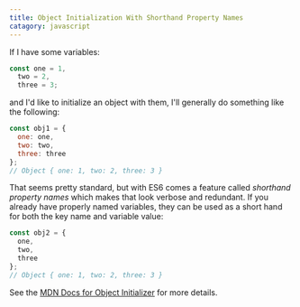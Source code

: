 ```yaml
--- 
title: Object Initialization With Shorthand Property Names
catagory: javascript
---
```


If I have some variables:

```javascript
const one = 1,
  two = 2,
  three = 3;
```

and I'd like to initialize an object with them, I'll generally do something
like the following:

```javascript
const obj1 = {
  one: one,
  two: two,
  three: three
};
// Object { one: 1, two: 2, three: 3 }
```

That seems pretty standard, but with ES6 comes a feature called *shorthand
property names* which makes that look verbose and redundant. If you already
have properly named variables, they can be used as a short hand for both the
key name and variable value:

```javascript
const obj2 = {
  one,
  two,
  three
};
// Object { one: 1, two: 2, three: 3 }
```

See the [MDN Docs for Object
Initializer](https://developer.mozilla.org/en-US/docs/Web/JavaScript/Reference/Operators/Object_initializer)
for more details.
